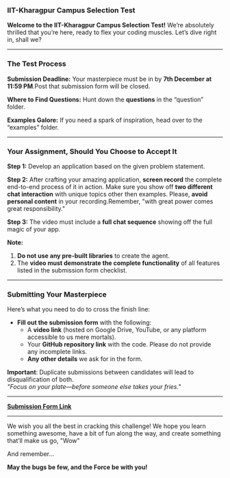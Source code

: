 ### IIT-Kharagpur Campus Selection Test

**Welcome to the IIT-Kharagpur Campus Selection Test!** We’re absolutely thrilled that you’re here, ready to flex your coding muscles. Let’s dive right in, shall we?

---

### **The Test Process**

**Submission Deadline:** Your masterpiece must be in by **7th December at 11:59 PM**.Post that submission form will be closed. 

**Where to Find Questions:** Hunt down the **questions** in the “question” folder. 

**Examples Galore:** If you need a spark of inspiration, head over to the “examples” folder. 

---

### **Your Assignment, Should You Choose to Accept It**

**Step 1:** Develop an application based on the given problem statement.

**Step 2:** After crafting your amazing application, **screen record** the complete end-to-end process of it in action. Make sure you show off **two different chat interaction** with unique topics other then examples. Please, **avoid personal content** in your recording.Remember, "with great power comes great responsibility."

**Step 3:** The video must include a **full chat sequence** showing off the full magic of your app.

**Note:**
1. **Do not use any pre-built libraries** to create the agent.
2. The **video must demonstrate the complete functionality** of all features listed in the submission form checklist.

---

### **Submitting Your Masterpiece**

Here’s what you need to do to cross the finish line:
- **Fill out the submission form** with the following:
  - A **video link** (hosted on Google Drive, YouTube, or any platform accessible to us mere mortals).
  - Your **GitHub repository link** with the code. Please do not provide any incomplete links.
  - **Any other details** we ask for in the form.

**Important**: Duplicate submissions between candidates will lead to disqualification of both.  
   *"Focus on your plate—before someone else takes your fries."*

---
**[Submission Form Link](https://forms.gle/EWAye8V7WHmH93eMA)**

---

We wish you all the best in cracking this challenge! We hope you learn something awesome, have a bit of fun along the way, and create something that’ll make us go, "Wow"

And remember...

**May the bugs be few, and the Force be with you!**
